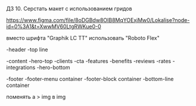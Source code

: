ДЗ 10. Cерстать макет с использованием гридов

https://www.figma.com/file/8oDGBdw8OIB8MqYOExjMw0/Lokalise?node-id=0%3A1&t=XwwMV60LtgRWKue0-0

вместо шрифта "Graphik LC TT" использовать "Roboto Flex"

-header
  -top line

-content
 -hero-top
 -clients
 -cta
 -features
 -benefits
 -reviews
 -rates
 -integrations
 -hero-bottom

-footer
  -footer-menu container
  -footer-block container
  -bottom-line container


поменять a > img
в img 